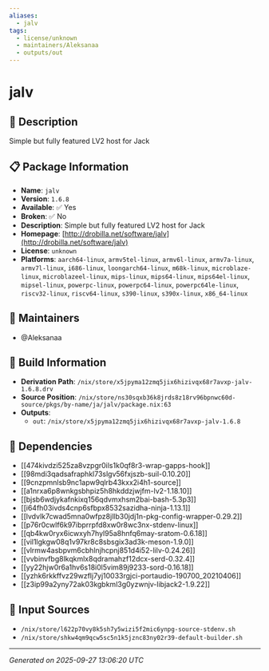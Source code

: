 ```yaml
---
aliases:
  - jalv
tags:
  - license/unknown
  - maintainers/Aleksanaa
  - outputs/out
---
```


# jalv

## 📝 Description

Simple but fully featured LV2 host for Jack

## 📋 Package Information

- **Name**: `jalv`
- **Version**: `1.6.8`
- **Available**: ✅ Yes
- **Broken**: ✅ No
- **Description**: Simple but fully featured LV2 host for Jack
- **Homepage**: [http://drobilla.net/software/jalv](http://drobilla.net/software/jalv)
- **License**: `unknown`
- **Platforms**: `aarch64-linux`, `armv5tel-linux`, `armv6l-linux`, `armv7a-linux`, `armv7l-linux`, `i686-linux`, `loongarch64-linux`, `m68k-linux`, `microblaze-linux`, `microblazeel-linux`, `mips-linux`, `mips64-linux`, `mips64el-linux`, `mipsel-linux`, `powerpc-linux`, `powerpc64-linux`, `powerpc64le-linux`, `riscv32-linux`, `riscv64-linux`, `s390-linux`, `s390x-linux`, `x86_64-linux`
## 👥 Maintainers

- @Aleksanaa


## 🔧 Build Information

- **Derivation Path**: `/nix/store/x5jpyma12zmq5jix6hizivqx68r7avxp-jalv-1.6.8.drv`
- **Source Position**: `/nix/store/ns30sqxb36k8jrds8z18rv96bpnwc60d-source/pkgs/by-name/ja/jalv/package.nix:63`
- **Outputs**:
  - `out`:  `/nix/store/x5jpyma12zmq5jix6hizivqx68r7avxp-jalv-1.6.8`

## 🔗 Dependencies

- [[474kivdzi525za8vzpgr0ils1k0qf8r3-wrap-gapps-hook]]
- [[98mdi3qadsafraphkl73slgv56fxjszb-suil-0.10.20]]
- [[9cnzpmnlsb9nc1apw9qlrb43kxx2i4h1-source]]
- [[a1nrxa6p8wnkgsbhpiz5h8hkddzjwjfm-lv2-1.18.10]]
- [[bjsb6wdjykafnkixq156qdvmxhsm2bai-bash-5.3p3]]
- [[i64fh03ivds4cnp6sfbpx8532sazidha-ninja-1.13.1]]
- [[lvdvlk7cwad5mna0wfpz8jllb30jdj1n-pkg-config-wrapper-0.29.2]]
- [[p76r0cwlf6k97ibprrpfd8xw0r8wc3nx-stdenv-linux]]
- [[qb4kw0ryx6icwxyh7hyl95a8hnfq6may-sratom-0.6.18]]
- [[vil1lgkgw08q1v97kr8c8sbsgix3ad3k-meson-1.9.0]]
- [[vlrmw4asbpvm6cbhlnjhcpnj851d4i52-lilv-0.24.26]]
- [[vvbinvfbg8lkqkmlx8qdramahzf12dcx-serd-0.32.4]]
- [[yy22hjw0r6a1hv6s18i0l5vim89j9233-sord-0.16.18]]
- [[yzhk6rkkffvz29wzflj7yj10033rgjci-portaudio-190700_20210406]]
- [[z3ip99a2yny72ak03kgbkml3g0yzwnjv-libjack2-1.9.22]]

## 📁 Input Sources

- `/nix/store/l622p70vy8k5sh7y5wizi5f2mic6ynpg-source-stdenv.sh`
- `/nix/store/shkw4qm9qcw5sc5n1k5jznc83ny02r39-default-builder.sh`

---
*Generated on 2025-09-27 13:06:20 UTC*
